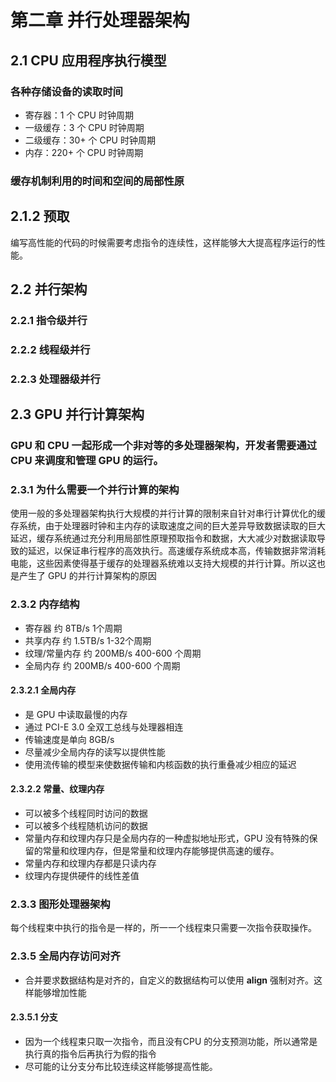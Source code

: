 # 第二章 并行处理器架构

## 2.1 CPU 应用程序执行模型

### 各种存储设备的读取时间

- 寄存器：1 个 CPU 时钟周期
- 一级缓存：3 个 CPU 时钟周期
- 二级缓存：30+ 个 CPU 时钟周期
- 内存：220+ 个 CPU 时钟周期

### 缓存机制利用的时间和空间的局部性原

## 2.1.2 预取

编写高性能的代码的时候需要考虑指令的连续性，这样能够大大提高程序运行的性能。

## 2.2 并行架构

### 2.2.1 指令级并行

### 2.2.2 线程级并行

### 2.2.3 处理器级并行

## 2.3 GPU 并行计算架构

### GPU 和 CPU 一起形成一个非对等的多处理器架构，开发者需要通过 CPU 来调度和管理 GPU 的运行。

### 2.3.1 为什么需要一个并行计算的架构

使用一般的多处理器架构执行大规模的并行计算的限制来自针对串行计算优化的缓存系统，由于处理器时钟和主内存的读取速度之间的巨大差异导致数据读取的巨大延迟，缓存系统通过充分利用局部性原理预取指令和数据，大大减少对数据读取导致的延迟，以保证串行程序的高效执行。高速缓存系统成本高，传输数据非常消耗电能，这些因素使得基于缓存的处理器系统难以支持大规模的并行计算。所以这也是产生了 GPU 的并行计算架构的原因

### 2.3.2 内存结构

- 寄存器 约 8TB/s 1个周期
- 共享内存 约 1.5TB/s 1-32个周期
- 纹理/常量内存 约 200MB/s 400-600 个周期
- 全局内存 约 200MB/s 400-600 个周期

#### 2.3.2.1 全局内存

- 是 GPU 中读取最慢的内存
- 通过 PCI-E 3.0 全双工总线与处理器相连
- 传输速度是单向 8GB/s
- 尽量减少全局内存的读写以提供性能
- 使用流传输的模型来使数据传输和内核函数的执行重叠减少相应的延迟

#### 2.3.2.2 常量、纹理内存

- 可以被多个线程同时访问的数据
- 可以被多个线程随机访问的数据
- 常量内存和纹理内存只是全局内存的一种虚拟地址形式，GPU 没有特殊的保留的常量和纹理内存，但是常量和纹理内存能够提供高速的缓存。
- 常量内存和纹理内存都是只读内存
- 纹理内存提供硬件的线性差值

### 2.3.3 图形处理器架构

每个线程束中执行的指令是一样的，所一一个线程束只需要一次指令获取操作。

### 2.3.5 全局内存访问对齐

- 合并要求数据结构是对齐的，自定义的数据结构可以使用 __align__ 强制对齐。这样能够增加性能

#### 2.3.5.1 分支

- 因为一个线程束只取一次指令，而且没有CPU 的分支预测功能，所以通常是执行真的指令后再执行为假的指令
- 尽可能的让分支分布比较连续这样能够提高性能。
